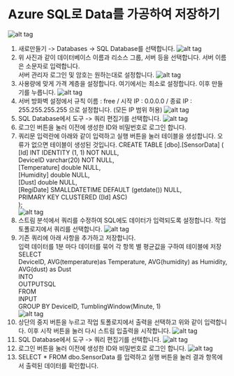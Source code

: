 # Azure SQL로 Data를 가공하여 저장하기

   ![alt tag](https://github.com/janghe11/IoT_Hands-On-Lab/blob/master/pictures/308_Database_001.png)
1. 새로만들기 -> Databases -> SQL Database를 선택합니다.
   ![alt tag](https://github.com/janghe11/IoT_Hands-On-Lab/blob/master/pictures/308_Database_002.png)
2. 위 사진과 같이 데이터베이스 이름과 리소스 그룹, 서버 등을 선택합니다. 서버 이름은 소문자로 입력합니다.<br />
   서버 관리자 로그인 및 암호는 원하는대로 설정합니다.
   ![alt tag](https://github.com/janghe11/IoT_Hands-On-Lab/blob/master/pictures/308_Database_003.png)
3. 사용량에 맞게 가격 계층을 설정합니다. 여기에서는 최소로 설정합니다. 이후 만들기를 누릅니다.
   ![alt tag](https://github.com/janghe11/IoT_Hands-On-Lab/blob/master/pictures/308_Database_004.png)
4. 서버 방화벽 설정에서 규칙 이름 : free / 시작 IP : 0.0.0.0 / 종료 IP : 255.255.255.255 으로 설정합니다. (모든 IP 범위 허용)
   ![alt tag](https://github.com/janghe11/IoT_Hands-On-Lab/blob/master/pictures/308_Database_008.png)
5. SQL Database에서 도구 -> 쿼리 편집기를 선택합니다.
   ![alt tag](https://github.com/janghe11/IoT_Hands-On-Lab/blob/master/pictures/308_Database_009.png)
6. 로그인 버튼을 눌러 이전에 생성한 ID와 비밀번호로 로그인 합니다.
7. 쿼리문 입력란에 아래와 같이 입력하고 실행 버튼을 눌러 테이블을 생성합니다. 오류가 없으면 테이블이 생성된 것입니다.
   CREATE TABLE [dbo].[SensorData] (<br />
       [Id]          INT           IDENTITY (1, 1) NOT NULL,<br />
	   DeviceID	  varchar(20)	NOT NULL,<br />
       [Temperature] double        NULL,<br />
       [Humidity]    double        NULL,<br />
       [Dust]        double        NULL,<br />
       [RegiDate]    SMALLDATETIME DEFAULT (getdate()) NULL,<br />
       PRIMARY KEY CLUSTERED ([Id] ASC)<br />
   );<br />
   ![alt tag](https://github.com/janghe11/IoT_Hands-On-Lab/blob/master/pictures/308_Database_005.png)
5. 스트림 분석에서 쿼리를 수정하여 SQL에도 데이터가 입력되도록 설정합니다. 작업 토폴로지에서 쿼리를 선택합니다.
   ![alt tag](https://github.com/janghe11/IoT_Hands-On-Lab/blob/master/pictures/308_Database_006.png)
6. 기존 쿼리에 아래 사항을 추가하고 저장합니다.<br />
   입력 데이터를 1분 마다 데이터를 묶어 각 항목 별 평균값을 구하여 테이블에 저장
   SELECT<br />
        DeviceID, AVG(temperature)as Temperature, AVG(humidity) as Humidity, AVG(dust) as Dust<br />
   INTO<br />
       OUTPUTSQL<br />
   FROM<br />
       INPUT<br />
   GROUP BY DeviceID, TumblingWindow(Minute, 1)<br />
   ![alt tag](https://github.com/janghe11/IoT_Hands-On-Lab/blob/master/pictures/308_Database_007.png)
7. 상단의 중지 버튼을 누르고 작업 토폴로지에서 출력을 선택하고 위와 같이 입력합니다. 이후 시작 버튼을 눌러 다시 스트림 입출력을 시작합니다.
   ![alt tag](https://github.com/janghe11/IoT_Hands-On-Lab/blob/master/pictures/308_Database_008.png)
8. SQL Database에서 도구 -> 쿼리 편집기를 선택합니다.
   ![alt tag](https://github.com/janghe11/IoT_Hands-On-Lab/blob/master/pictures/308_Database_009.png)
9. 로그인 버튼을 눌러 이전에 생성한 ID와 비밀번호로 로그인 합니다.
   ![alt tag](https://github.com/janghe11/IoT_Hands-On-Lab/blob/master/pictures/308_Database_010.png)
10. SELECT * FROM dbo.SensorData 를 입력하고 실행 버튼을 눌러 결과 항목에서 출력된 데이터를 확인합니다.
